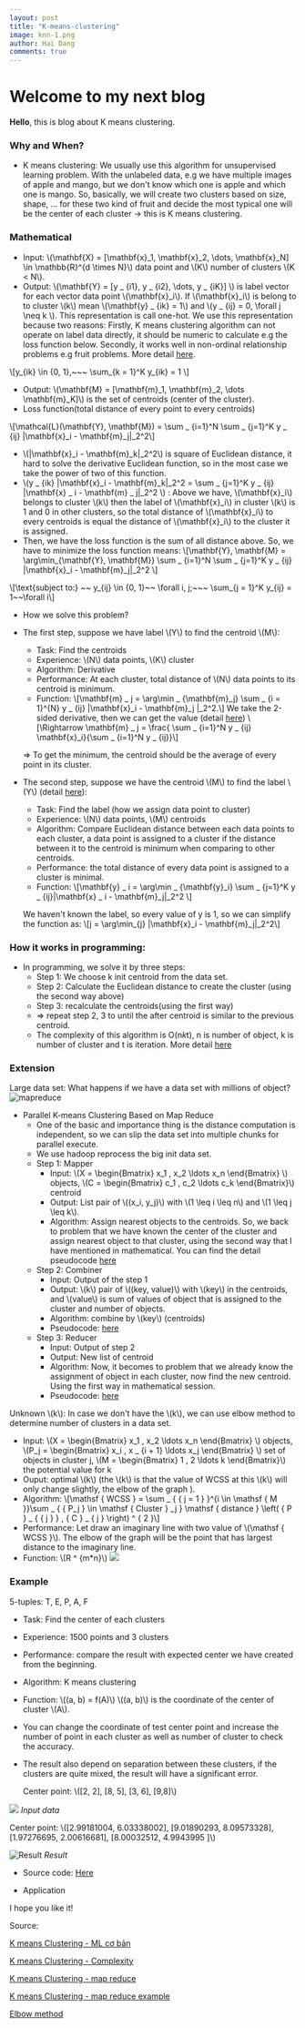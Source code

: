 ```yaml
---
layout: post
title: "K-means-clustering"
image: knn-1.png
author: Hai Dang
comments: true
---
```

# Welcome to my next blog
**Hello**, this is blog about K means clustering.
### Why and When? 
* K means clustering: We usually use this algorithm for unsupervised learning problem. With the unlabeled data, e.g we have multiple images of apple and mango, but we don't know which one is apple and which one is mango. So, basically, we will create two clusters based on size, shape, ... for these two kind of fruit and decide the most typical one will be the center of each cluster -> this is K means clustering.

### Mathematical 
* Input: \\(\mathbf{X} = [\mathbf{x}_1, \mathbf{x}_2, \dots, \mathbf{x}_N] \in \mathbb{R}^{d \times N}\\) data point and \\(K\\) number of clusters \\(K < N\\). 
* Output: \\(\mathbf{Y} = [y _ {i1}, y _ {i2}, \dots, y _ {iK}] \\) is label vector for each vector data point \\(\mathbf{x}_i\\). If \\(\mathbf{x}_i\\) is belong to to cluster \\(k\\) mean \\(\mathbf{y} _ {ik} = 1\\) and \\(y _ {ij} = 0, \forall j \neq k \\). This representation is call one-hot. We use this representation because two reasons: Firstly, K means clustering algorithm can not operate on label data directly, it should be numeric to calculate e.g the loss function below. Secondly, it works well in non-ordinal relationship problems e.g fruit problems. More detail [here](https://machinelearningmastery.com/why-one-hot-encode-data-in-machine-learning/). 

\\[y_{ik} \in \{0, 1\},~~~ \sum_{k = 1}^K y_{ik} = 1 \\]
* Output: \\(\mathbf{M} = [\mathbf{m}_1, \mathbf{m}_2, \dots \mathbf{m}_K]\\) is the set of centroids (center of the cluster).
* Loss function(total distance of every point to every centroids)

\\[\mathcal{L}(\mathbf{Y}, \mathbf{M}) = \sum _ {i=1}^N \sum _ {j=1}^K y _ {ij} \|\mathbf{x}_i - \mathbf{m}_j\|_2^2\\]
* \\(\|\mathbf{x}_i - \mathbf{m}_k\|_2^2\\) is square of Euclidean distance, it hard to solve the derivative Euclidean function, so in the most case we take the power of two of this function. 
* \\(y _ {ik} \|\mathbf{x}_i - \mathbf{m}_k\|_2^2 =  \sum _ {j=1}^K y _ {ij} \|\mathbf{x} _ i - \mathbf{m} _ j\|_2^2 \\) : Above we have, \\(\mathbf{x}_i\\) belongs to cluster \\(k\\) then the label of \\(\mathbf{x}_i\\) in cluster \\(k\\) is 1 and 0 in other clusters, so the total distance of \\(\mathbf{x}_i\\) to every centroids is equal the distance of \\(\mathbf{x}_i\\) to the cluster it is assigned.
* Then, we have the loss function is the sum of all distance above. So, we have to minimize the loss function means: 
\\[\mathbf{Y}, \mathbf{M} = \arg\min_{\mathbf{Y}, \mathbf{M}} \sum _ {i=1}^N \sum _ {j=1}^K y _ {ij} \|\mathbf{x}_i - \mathbf{m}_j\|_2^2 \\]

\\[\text{subject to:} ~~ y_{ij} \in \{0, 1\}~~ \forall i, j;~~~ \sum_{j = 1}^K y_{ij} = 1~~\forall i\\]

* How we solve this problem? 
* The first step, suppose we have label \\(Y\\) to find the centroid \\(M\\): 
  * Task: Find the centroids
  * Experience: \\(N\\) data points, \\(K\\) cluster
  * Algorithm: Derivative
  * Performance: At each cluster, total distance of \\(N\\) data points to its centroid is minimum.
  * Function:
\\[\mathbf{m} _ j = \arg\min _ {\mathbf{m}_j} \sum _ {i = 1}^{N} y _ {ij} \|\mathbf{x}_i - \mathbf{m}_j \|_2^2.\\]
  We take the 2-sided derivative, then we can get the value (detail [here](https://machinelearningcoban.com/2017/01/01/kmeans/))
\\[\Rightarrow \mathbf{m} _ j = \frac{ \sum _ {i=1}^N y _ {ij} \mathbf{x}_i}{\sum _ {i=1}^N y _ {ij}}\\]
  
  => To get the minimum, the centroid should be the average of every point in its cluster. 

* The second step, suppose we have the centroid \\(M\\) to find the label \\(Y\\) (detail [here](https://machinelearningcoban.com/2017/01/01/kmeans/)):
  * Task: Find the label (how we assign data point to cluster)
  * Experience: \\(N\\) data points, \\(M\\) centroids
  * Algorithm: Compare Euclidean distance between each data points to each cluster, a data point is assigned to a cluster if the distance between it to the centroid is minimum when comparing to other centroids. 
  * Performance: the total distance of every data point is assigned to a cluster is minimal.
  * Function: 
\\[\mathbf{y} _ i = \arg\min _ {\mathbf{y}_i} \sum _ {j=1}^K y _ {ij}\|\mathbf{x} _ i - \mathbf{m}_j\|_2^2 \\]

  We haven't known the label, so every value of y is 1, so we can simplify the function as: 
  \\[j = \arg\min_{j} \|\mathbf{x}_i - \mathbf{m}_j\|_2^2\\]

### How it works in programming:
* In programming, we solve it by three steps:
  * Step 1: We choose k init centroid from the data set.
  * Step 2: Calculate the Euclidean distance to create the cluster (using the second way above)
  * Step 3: recalculate the centroids(using the first way)
  * => repeat step 2, 3 to until the after centroid is similar to the previous centroid. 
  * The complexity of this algorithm is O(n*k*t), n is number of object, k is number of cluster and t is iteration. More detail [here](https://www.researchgate.net/post/What_is_the_time_complexity_of_clustering_algorithms)

### Extension
Large data set: What happens if we have a data set with millions of object?
![mapreduce](../img/k-means-clustering-mapreduce.png)

  * Parallel K-means Clustering Based on Map Reduce
    * One of the basic and importance thing is the distance computation is independent, so we can slip the data set into multiple chunks for parallel execute. 
    * We use hadoop reprocess the big init data set.
    * Step 1: Mapper 
      * Input: \\(X = \begin{Bmatrix} x_1 , x_2 \ldots x_n \end{Bmatrix} \\) objects, \\(C = \begin{Bmatrix} c_1 , c_2 \ldots c_k \end{Bmatrix}\\) centroid
      * Output: List pair of \\((x_i, y_j)\\) with \\(1 \leq i \leq n\\) and \\(1 \leq j \leq k\\).
      * Algorithm: Assign nearest objects to the centroids. So, we back to problem that we have known the center of the cluster and assign nearest object to that cluster, using the second way that I have mentioned in mathematical. You can find the detail pseudocode [here](http://iip.ict.ac.cn/sites/default/files/publication/2009_Weizhong%20Zhao_Parallel%20K-means%20clustering%20based%20on%20mapreduce.pdf) 
    * Step 2: Combiner
      * Input: Output of the step 1
      * Output: \\(k\\) pair of \\((key, value)\\) with \\(key\\) in the centroids, and \\(value\\) is sum of values of object that is assigned to the cluster and number of objects.
      * Algorithm: combine by \\(key\\) (centroids)
      * Pseudocode: [here](http://iip.ict.ac.cn/sites/default/files/publication/2009_Weizhong%20Zhao_Parallel%20K-means%20clustering%20based%20on%20mapreduce.pdf) 
    * Step 3: Reducer
      * Input: Output of step 2
      * Output: New list of centroid
      * Algorithm: Now, it becomes to problem that we already know the assignment of object in each cluster, now find the new centroid. Using the first way in mathematical session. 
      * Pseudocode: [here](http://iip.ict.ac.cn/sites/default/files/publication/2009_Weizhong%20Zhao_Parallel%20K-means%20clustering%20based%20on%20mapreduce.pdf) 
      
Unknown \\(k\\): In case we don't have the \\(k\\), we can use elbow method to determine number of clusters in a data set.
* Input: \\(X = \begin{Bmatrix} x_1 , x_2 \ldots x_n \end{Bmatrix} \\) objects, \\(P_j = \begin{Bmatrix} x_i , x _ {i + 1} \ldots x_j \end{Bmatrix} \\) set of objects in cluster j, \\(M = \begin{Bmatrix} 1 , 2 \ldots k \end{Bmatrix}\\) the potential value for k
* Ouput: optimal \\(k\\) (the \\(k\\) is that the value of WCSS at this \\(k\\) will only change slightly, the elbow of the graph ).
* Algorithm: 
\\[\mathsf { WCSS } = \sum _ { { j = 1 } }^{i \in \mathsf { M }}\sum _ { { P_j }  \in \mathsf { Cluster } _j } \mathsf { distance } \left( { P } _ { { j } } , { C } _ { j } \right) ^ { 2 }\\] 
* Performance: Let draw an imaginary line with two value of \\(\mathsf { WCSS }\\). The elbow of the graph will be the point that has largest distance to the imaginary line.
* Function: \\(R ^ {m*n}\\) 
    ![](https://media.licdn.com/dms/image/C4E12AQGtYzxZcksIkQ/article-inline_image-shrink_1500_2232/0?e=1553731200&v=beta&t=aw7WXMvLTJxT6nw4o31o1UtwNkjV3A_oeip0q52rnWI)

### Example
5-tuples: T, E, P, A, F
* Task: Find the center of each clusters
* Experience: 1500 points and 3 clusters
* Performance: compare the result with expected center we have created from the beginning.
* Algorithm: K means clustering
* Function: \\((a, b) = f(A)\\) \\((a, b)\\) is the coordinate of the center of cluster \\(A\\).
* You can change the coordinate of test center point and increase the number of point in each cluster as well as number of cluster to check the accuracy.
* The result also depend on separation between these clusters, if the clusters are quite mixed, the result will have a significant error. 
       
  Center point: \\([2, 2], [8, 5], [3, 6], [9,8]\\)
      
![](../img/k-means-clustering.png)
*Input data*

  Center point: \\([2.99181004, 6.03338002], [9.01890293, 8.09573328], [1.97276695, 2.00616681], [8.00032512, 4.9943995 ]\\)
                   
![Result](../img/k-means-clustering-after.png)
*Result*

* Source code: [Here](https://github.com/HaiDang9719/StudyML/blob/master/K_means_clustering/k-meansClusteringex1.py)

* Application 

I hope you like it!

Source: 

[K means Clustering - ML cơ bản](https://machinelearningcoban.com/2017/01/01/kmeans/)

[K means Clustering - Complexity](https://www.researchgate.net/post/What_is_the_time_complexity_of_clustering_algorithms)

[K means Clustering - map reduce](http://iip.ict.ac.cn/sites/default/files/publication/2009_Weizhong%20Zhao_Parallel%20K-means%20clustering%20based%20on%20mapreduce.pdf)

[K means Clustering - map reduce example](https://pdfs.semanticscholar.org/46a3/d830f379ae61c269c9425d615f359067a5a6.pdf)

[Elbow method](https://www.linkedin.com/pulse/finding-optimal-number-clusters-k-means-through-elbow-asanka-perera/)
